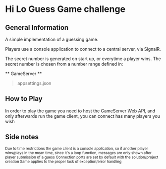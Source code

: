 # Hi Lo Guess Game challenge

## General Information

A simple implementation of a guessing game.

Players use a console application to connect to a central server, via SignalR.

The secret number is generated on start up, or everytime a player wins. The secret number is chosen from a number range defined in:

** GameServer **
> appsettings.json

## How to Play

In order to play the game you need to host the GameServer Web API, and only afterwards run the game client, you can connect has many players you wish

## Side notes
<sub>
Due to time restrictions the game client is a console application, so if another player wins/plays in the mean time, since it's a loop function, messages are only shown after player submission of a guess
Connection ports are set by default with the solution/project creation
Same applies to the proper lack of exception/error handling
</sub>